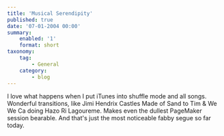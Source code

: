 ```yaml
---
title: 'Musical Serendipity'
published: true
date: '07-01-2004 00:00'
summary:
    enabled: '1'
    format: short
taxonomy:
    tag:
        - General
    category:
        - blog
---
```


I love what happens when I put iTunes into shuffle mode and all songs. Wonderful transitions, like Jimi Hendrix Castles Made of Sand to Tim & We We Ca doing Hazo Ri Lagoureme. Makes even the dullest PageMaker session bearable. And that's just the most noticeable fabby segue so far today.
